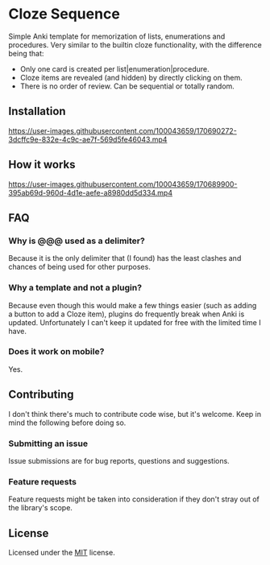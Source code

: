 # Cloze Sequence

Simple Anki template for memorization of lists, enumerations and procedures. Very similar to the builtin cloze functionality, with the difference being that:

- Only one card is created per list|enumeration|procedure.
- Cloze items are revealed (and hidden) by directly clicking on them.
- There is no order of review. Can be sequential or totally random.

## Installation

https://user-images.githubusercontent.com/100043659/170690272-3dcffc9e-832e-4c9c-ae7f-569d5fe46043.mp4

## How it works

https://user-images.githubusercontent.com/100043659/170689900-395ab69d-960d-4d1e-aefe-a8980dd5d334.mp4

## FAQ

### Why is @@@ used as a delimiter?

Because it is the only delimiter that (I found) has the least clashes and chances of being used for other purposes.

### Why a template and not a plugin?

Because even though this would make a few things easier (such as adding a button to add a Cloze item), plugins do frequently break when Anki is updated. Unfortunately I can't keep it updated for free with the limited time I have.

### Does it work on mobile?

Yes.

## Contributing

I don't think there's much to contribute code wise, but it's welcome. Keep in mind the following before doing so.

### Submitting an issue

Issue submissions are for bug reports, questions and suggestions.

### Feature requests

Feature requests might be taken into consideration if they don't stray out of the library's scope.

## License

Licensed under the [MIT](LICENSE) license.
